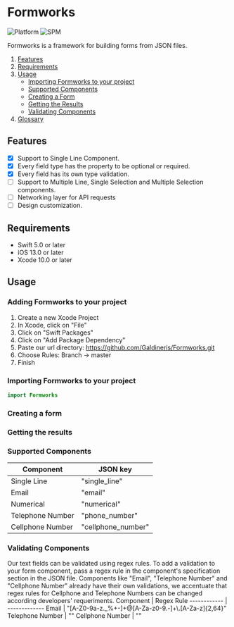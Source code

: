 # Formworks
![Platform](https://img.shields.io/static/v1?label=platform&message=iOS&color=orange)
![SPM](https://img.shields.io/static/v1?label=SwiftPackageManager&message=compatible&color=sucess)

Formworks is a framework for building forms from JSON files.

1. [Features](#features)
2. [Requirements](#requirements)
3. [Usage](#usage)
    - [Importing Formworks to your project](#importing-formworks-to-your-project)
    - [Supported Components](#supported-components)
    - [Creating a Form](#creating-a-form)
    - [Getting the Results](#getting-the-results)
    - [Validating Components](#validating-components)
4. [Glossary](docs/glossary.md)

## Features
- [x] Support to Single Line Component.
- [x] Every field type has the property to be optional or required.
- [x] Every field has its own type validation.
- [ ] Support to Multiple Line, Single Selection and Multiple Selection components.
- [ ] Networking layer for API requests
- [ ] Design customization.

## Requirements
- Swift 5.0 or later 
- iOS 13.0 or later
- Xcode 10.0 or later

## Usage
### Adding Formworks to your project
1. Create a new Xcode Project
2. In Xcode, click on "File"
3. Click on "Swift Packages"
4. Click on "Add Package Dependency"
5. Paste our url directory: https://github.com/Galdineris/Formworks.git
6. Choose Rules: Branch -> master
7. Finish

### Importing Formworks to your project
```swift
import Formworks
```
### Creating a form

### Getting the results

### Supported Components
Component | JSON key
------------ | -------------
Single Line | "single_line"
Email | "email"
Numerical | "numerical"
Telephone Number | "phone_number"
Cellphone Number | "cellphone_number"

### Validating Components
Our text fields can be validated using regex rules.
To add a validation to your form component, pass a regex rule in the component's specification section in the JSON file.
Components like "Email", "Telephone Number" and "Cellphone Number" already have their own validations, we accentuate that regex rules for Cellphone and Telephone Numbers can be changed according developers' requeriments.
Component | Regex Rule
------------ | -------------
Email | "[A-Z0-9a-z._%+-]+@[A-Za-z0-9.-]+\\.[A-Za-z]{2,64}"
Telephone Number | ""
Cellphone Number | ""


